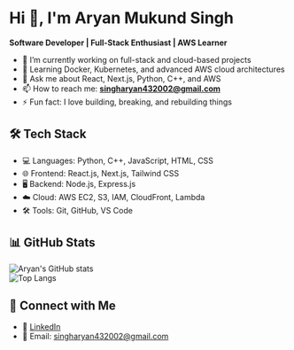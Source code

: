 # Hi 👋, I'm Aryan Mukund Singh

**Software Developer | Full-Stack Enthusiast | AWS Learner**

- 🔭 I’m currently working on full-stack and cloud-based projects  
- 🌱 Learning Docker, Kubernetes, and advanced AWS cloud architectures  
- 💬 Ask me about React, Next.js, Python, C++, and AWS  
- 📫 How to reach me: **singharyan432002@gmail.com**  
- ⚡ Fun fact: I love building, breaking, and rebuilding things  

## 🛠️ Tech Stack

- 💻 Languages: Python, C++, JavaScript, HTML, CSS  
- 🌐 Frontend: React.js, Next.js, Tailwind CSS  
- 🖥 Backend: Node.js, Express.js  
- ☁️ Cloud: AWS EC2, S3, IAM, CloudFront, Lambda  
- 🛠 Tools: Git, GitHub, VS Code  

## 📊 GitHub Stats

![Aryan's GitHub stats](https://github-readme-stats.vercel.app/api?username=aryan-040&show_icons=true&theme=radical)  
![Top Langs](https://github-readme-stats.vercel.app/api/top-langs/?username=aryan-040&layout=compact&theme=radical)

## 🔗 Connect with Me

- 🔹 [LinkedIn](https://www.linkedin.com/in/aryan-mukund-singh)  
- 📧 Email: singharyan432002@gmail.com  


